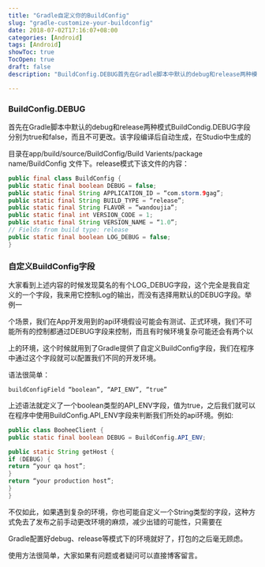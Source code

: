 ```yaml
---
title: "Gradle自定义你的BuildConfig"
slug: "gradle-customize-your-buildconfig"
date: 2018-07-02T17:16:07+08:00
categories: [Android]
tags: [Android]
showToc: true
TocOpen: true
draft: false
description: "BuildConfig.DEBUG首先在Gradle脚本中默认的debug和release两种模式BuildCondig.DEBU"

---
```

                
### BuildConfig.DEBUG  

首先在Gradle脚本中默认的debug和release两种模式BuildCondig.DEBUG字段分别为true和false，而且不可更改。该字段编译后自动生成，在Studio中生成的


<!--more-->


目录在app/build/source/BuildConfig/Build Varients/package name/BuildConfig 文件下。release模式下该文件的内容：
```java
public final class BuildConfig {
public static final boolean DEBUG = false;
public static final String APPLICATION_ID = “com.storm.9gag”;
public static final String BUILD_TYPE = “release”;
public static final String FLAVOR = “wandoujia”;
public static final int VERSION_CODE = 1;
public static final String VERSION_NAME = “1.0”;
// Fields from build type: release
public static final boolean LOG_DEBUG = false;
}
```

### 自定义BuildConfig字段

大家看到上述内容的时候发现莫名的有个LOG_DEBUG字段，这个完全是我自定义的一个字段，我来用它控制Log的输出，而没有选择用默认的DEBUG字段。举例一

个场景，我们在App开发用到的api环境假设可能会有测试、正式环境，我们不可能所有的控制都通过DEBUG字段来控制，而且有时候环境复杂可能还会有两个以

上的环境，这个时候就用到了Gradle提供了自定义BuildConfig字段，我们在程序中通过这个字段就可以配置我们不同的开发环境。

语法很简单：

`buildConfigField “boolean”, “API_ENV”, “true”`

上述语法就定义了一个boolean类型的API_ENV字段，值为true，之后我们就可以在程序中使用BuildConfig.API_ENV字段来判断我们所处的api环境。例如:

```java
public class BooheeClient {
public static final boolean DEBUG = BuildConfig.API_ENV;

public static String getHost {
if (DEBUG) {
return “your qa host”;
}
return “your production host”;
}
}
```
不仅如此，如果遇到复杂的环境，你也可能自定义一个String类型的字段，这种方式免去了发布之前手动更改环境的麻烦，减少出错的可能性，只需要在

Gradle配置好debug、release等模式下的环境就好了，打包的之后毫无顾虑。

使用方法很简单，大家如果有问题或者疑问可以直接博客留言。